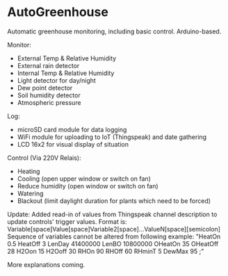 # AutoGreenhouse

Automatic greenhouse monitoring, including basic control. Arduino-based.

Monitor: 
  - External Temp & Relative Humidity
  - External rain detector
  - Internal Temp & Relative Humidity
  - Light detector for day/night
  - Dew point detector
  - Soil humidity detector
  - Atmospheric pressure
  
Log:
  - microSD card module for data logging
  - WiFi module for uploading to IoT (Thingspeak) and date gathering
  - LCD 16x2 for visual display of situation

Control (Via 220V Relais):
  - Heating
  - Cooling (open upper window or switch on fan)
  - Reduce humidity (open window or switch on fan)
  - Watering 
  - Blackout (limit daylight duration for plants which need to be forced)
  
Update:
  Added read-in of values from Thingspeak channel description to update controls' trigger values. 
  Format is: Variable[space]Value[space]Variable2[space]...ValueN[space][semicolon]
  Sequence of variables cannot be altered from following example:
  "HeatOn 0.5 HeatOff 3 LenDay 41400000 LenBO 10800000 OHeatOn 35 OHeatOff 28 H2Oon 15 H2Ooff 30 RHOn 90 RHOff 60 RHminT 5 DewMax 95 ;"
  

More explanations coming.
